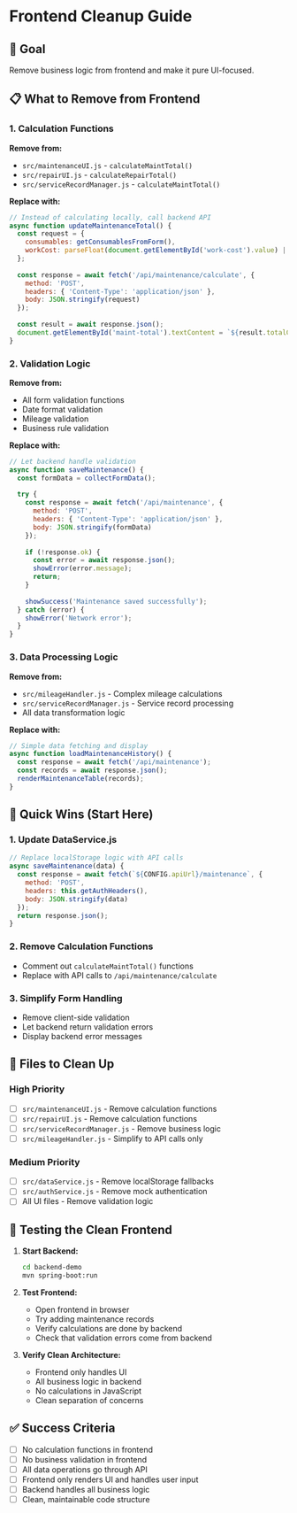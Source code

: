 # Frontend Cleanup Guide

## 🎯 Goal
Remove business logic from frontend and make it pure UI-focused.

## 📋 What to Remove from Frontend

### 1. Calculation Functions
**Remove from:**
- `src/maintenanceUI.js` - `calculateMaintTotal()`
- `src/repairUI.js` - `calculateRepairTotal()`
- `src/serviceRecordManager.js` - `calculateMaintTotal()`

**Replace with:**
```javascript
// Instead of calculating locally, call backend API
async function updateMaintenanceTotal() {
  const request = {
    consumables: getConsumablesFromForm(),
    workCost: parseFloat(document.getElementById('work-cost').value) || 0
  };
  
  const response = await fetch('/api/maintenance/calculate', {
    method: 'POST',
    headers: { 'Content-Type': 'application/json' },
    body: JSON.stringify(request)
  });
  
  const result = await response.json();
  document.getElementById('maint-total').textContent = `${result.totalCost} ₽`;
}
```

### 2. Validation Logic
**Remove from:**
- All form validation functions
- Date format validation
- Mileage validation
- Business rule validation

**Replace with:**
```javascript
// Let backend handle validation
async function saveMaintenance() {
  const formData = collectFormData();
  
  try {
    const response = await fetch('/api/maintenance', {
      method: 'POST',
      headers: { 'Content-Type': 'application/json' },
      body: JSON.stringify(formData)
    });
    
    if (!response.ok) {
      const error = await response.json();
      showError(error.message);
      return;
    }
    
    showSuccess('Maintenance saved successfully');
  } catch (error) {
    showError('Network error');
  }
}
```

### 3. Data Processing Logic
**Remove from:**
- `src/mileageHandler.js` - Complex mileage calculations
- `src/serviceRecordManager.js` - Service record processing
- All data transformation logic

**Replace with:**
```javascript
// Simple data fetching and display
async function loadMaintenanceHistory() {
  const response = await fetch('/api/maintenance');
  const records = await response.json();
  renderMaintenanceTable(records);
}
```

## 🔧 Quick Wins (Start Here)

### 1. Update DataService.js
```javascript
// Replace localStorage logic with API calls
async saveMaintenance(data) {
  const response = await fetch(`${CONFIG.apiUrl}/maintenance`, {
    method: 'POST',
    headers: this.getAuthHeaders(),
    body: JSON.stringify(data)
  });
  return response.json();
}
```

### 2. Remove Calculation Functions
- Comment out `calculateMaintTotal()` functions
- Replace with API calls to `/api/maintenance/calculate`

### 3. Simplify Form Handling
- Remove client-side validation
- Let backend return validation errors
- Display backend error messages

## 📁 Files to Clean Up

### High Priority
- [ ] `src/maintenanceUI.js` - Remove calculation functions
- [ ] `src/repairUI.js` - Remove calculation functions  
- [ ] `src/serviceRecordManager.js` - Remove business logic
- [ ] `src/mileageHandler.js` - Simplify to API calls only

### Medium Priority
- [ ] `src/dataService.js` - Remove localStorage fallbacks
- [ ] `src/authService.js` - Remove mock authentication
- [ ] All UI files - Remove validation logic

## 🚀 Testing the Clean Frontend

1. **Start Backend:**
   ```bash
   cd backend-demo
   mvn spring-boot:run
   ```

2. **Test Frontend:**
   - Open frontend in browser
   - Try adding maintenance records
   - Verify calculations are done by backend
   - Check that validation errors come from backend

3. **Verify Clean Architecture:**
   - Frontend only handles UI
   - All business logic in backend
   - No calculations in JavaScript
   - Clean separation of concerns

## ✅ Success Criteria

- [ ] No calculation functions in frontend
- [ ] No business validation in frontend
- [ ] All data operations go through API
- [ ] Frontend only renders UI and handles user input
- [ ] Backend handles all business logic
- [ ] Clean, maintainable code structure 